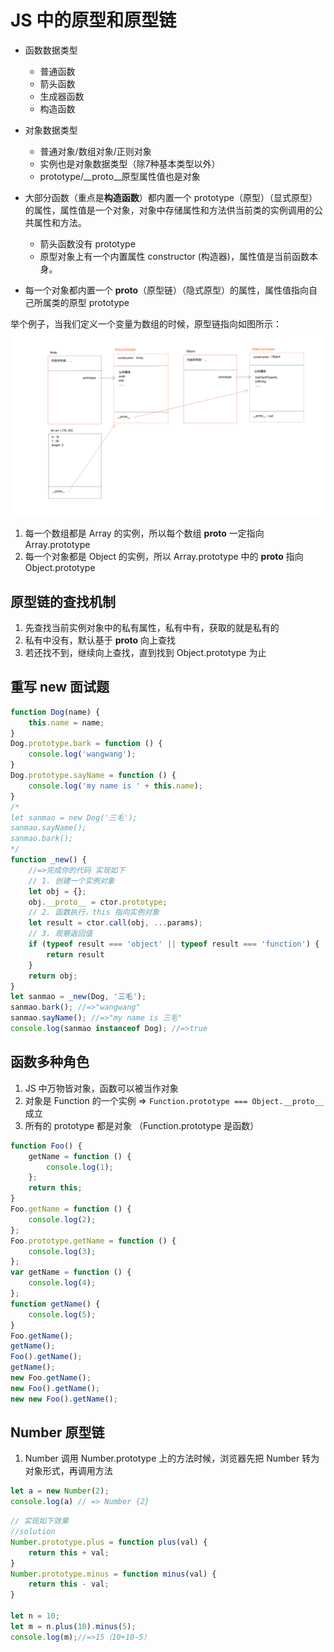# JS 中的原型和原型链

+ 函数数据类型
    + 普通函数
    + 箭头函数
    + 生成器函数
    + 构造函数
+ 对象数据类型
    + 普通对象/数组对象/正则对象
    + 实例也是对象数据类型（除7种基本类型以外）
    + prototype/__proto__原型属性值也是对象

+ 大部分函数（重点是**构造函数**）都内置一个 prototype（原型）（显式原型）的属性，属性值是一个对象，对象中存储属性和方法供当前类的实例调用的公共属性和方法。
    + 箭头函数没有 prototype
    + 原型对象上有一个内置属性 constructor (构造器)，属性值是当前函数本身。
+ 每一个对象都内置一个 __proto__（原型链）（隐式原型）的属性，属性值指向自己所属类的原型 prototype
  
举个例子，当我们定义一个变量为数组的时候，原型链指向如图所示：
<img src="../.vuepress/public/imgs/part2/two/2-1.png">

1. 每一个数组都是 Array 的实例，所以每个数组 __proto__ 一定指向 Array.prototype
2. 每一个对象都是 Object 的实例，所以 Array.prototype 中的 __proto__ 指向 Object.prototype

## 原型链的查找机制
1. 先查找当前实例对象中的私有属性，私有中有，获取的就是私有的
2. 私有中没有，默认基于 __proto__ 向上查找
3. 若还找不到，继续向上查找，直到找到 Object.prototype 为止

## 重写 new 面试题
```javascript
function Dog(name) {
    this.name = name;
}
Dog.prototype.bark = function () {
    console.log('wangwang');
}
Dog.prototype.sayName = function () {
    console.log('my name is ' + this.name);
}
/*
let sanmao = new Dog('三毛');
sanmao.sayName();
sanmao.bark();
*/
function _new() {
    //=>完成你的代码 实现如下
    // 1. 创建一个实例对象
    let obj = {};
    obj.__proto__ = ctor.prototype;
    // 2. 函数执行，this 指向实例对象
    let result = ctor.call(obj, ...params);
    // 3. 观察返回值
    if (typeof result === 'object' || typeof result === 'function') {
        return result
    }
    return obj;
}
let sanmao = _new(Dog, '三毛');
sanmao.bark(); //=>"wangwang"
sanmao.sayName(); //=>"my name is 三毛"
console.log(sanmao instanceof Dog); //=>true
```

## 函数多种角色
1. JS 中万物皆对象，函数可以被当作对象
2. 对象是 Function 的一个实例 => `Function.prototype === Object.__proto__
` 成立
3. 所有的 prototype 都是对象 （Function.prototype 是函数）
```javascript
function Foo() {
    getName = function () {
        console.log(1);
    };
    return this;
}
Foo.getName = function () {
    console.log(2);
};
Foo.prototype.getName = function () {
    console.log(3);
};
var getName = function () {
    console.log(4);
};
function getName() {
    console.log(5);
}
Foo.getName();
getName();
Foo().getName();
getName();
new Foo.getName();
new Foo().getName();
new new Foo().getName();
```

## Number 原型链
1. Number 调用 Number.prototype 上的方法时候，浏览器先把 Number 转为对象形式，再调用方法
```javascript
let a = new Number(2);
console.log(a) // => Number {2}
```
```javascript
// 实现如下效果
//solution
Number.prototype.plus = function plus(val) {
    return this + val;
}
Number.prototype.minus = function minus(val) {
    return this - val;
}

let n = 10;
let m = n.plus(10).minus(5);
console.log(m);//=>15（10+10-5）

```
